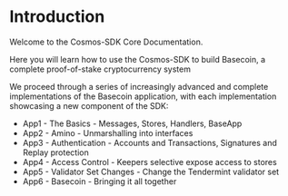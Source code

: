 # Introduction

Welcome to the Cosmos-SDK Core Documentation. 

Here you will learn how to use the Cosmos-SDK to build Basecoin, a 
complete proof-of-stake cryptocurrency system

We proceed through a series of increasingly advanced and complete implementations of 
the Basecoin application, with each implementation showcasing a new component of
the SDK:

- App1 - The Basics - Messages, Stores, Handlers, BaseApp
- App2 - Amino - Unmarshalling into interfaces
- App3 - Authentication - Accounts and Transactions, Signatures and Replay protection
- App4 - Access Control - Keepers selective expose access to stores
- App5 - Validator Set Changes - Change the Tendermint validator set
- App6 - Basecoin - Bringing it all together
